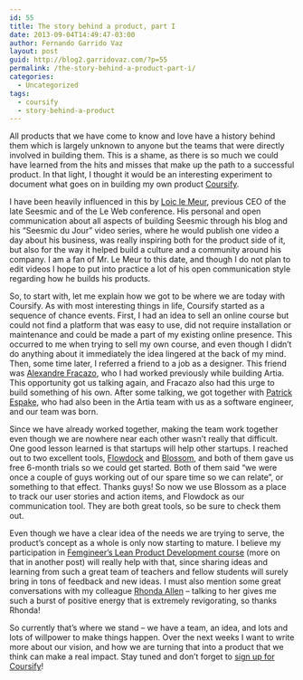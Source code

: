 ```yaml
---
id: 55
title: The story behind a product, part I
date: 2013-09-04T14:49:47-03:00
author: Fernando Garrido Vaz
layout: post
guid: http://blog2.garridovaz.com/?p=55
permalink: /the-story-behind-a-product-part-i/
categories:
  - Uncategorized
tags:
  - coursify
  - story-behind-a-product
---
```

All products that we have come to know and love have a history behind them which is largely unknown to anyone but the teams that were directly involved in building them. This is a shame, as there is so much we could have learned from the hits and misses that make up the path to a successful product. In that light, I thought it would be an interesting experiment to document what goes on in building my own product <a title="Coursify" href="http://coursify.me" target="_blank">Coursify</a>.

I have been heavily influenced in this by <a title="Loic le Meur" href="http://loiclemeur.com/" target="_blank">Loic le Meur</a>, previous CEO of the late Seesmic and of the Le Web conference. His personal and open communication about all aspects of building Seesmic through his blog and his &#8220;Seesmic du Jour&#8221; video series, where he would publish one video a day about his business, was really inspiring both for the product side of it, but also for the way it helped build a culture and a community around his company. I am a fan of Mr. Le Meur to this date, and though I do not plan to edit videos I hope to put into practice a lot of his open communication style regarding how he builds his products.

So, to start with, let me explain how we got to be where we are today with Coursify. As with most interesting things in life, Coursify started as a sequence of chance events. First, I had an idea to sell an online course but could not find a platform that was easy to use, did not require installation or maintenance and could be made a part of my existing online presence. This occurred to me when trying to sell my own course, and even though I didn&#8217;t do anything about it immediately the idea lingered at the back of my mind. Then, some time later, I referred a friend to a job as a designer. This friend was <a title="Alexandre Fracazo" href="http://fracazo.com.br/" target="_blank">Alexandre Fracazo</a>, who I had worked previously while building Artia. This opportunity got us talking again, and Fracazo also had this urge to build something of his own. After some talking, we got together with <a title="Patrick Espake" href="http://espake.com.br/" target="_blank">Patrick Espake</a>, who had also been in the Artia team with us as a software engineer, and our team was born.

Since we have already worked together, making the team work together even though we are nowhere near each other wasn&#8217;t really that difficult. One good lesson learned is that startups will help other startups. I reached out to two excellent tools, <a title="Flowdock" href="https://www.flowdock.com/" target="_blank">Flowdock</a> and <a title="Blossom" href="https://www.blossom.io/" target="_blank">Blossom</a>, and both of them gave us free 6-month trials so we could get started. Both of them said &#8220;we were once a couple of guys working out of our spare time so we can relate&#8221;, or something to that effect. Thanks guys! So now we use Blossom as a place to track our user stories and action items, and Flowdock as our communication tool. They are both great tools, so be sure to check them out.

Even though we have a clear idea of the needs we are trying to serve, the product&#8217;s concept as a whole is only now starting to mature. I believe my participation in <a title="Femgineer Lean Product Development Course" href="femgineer.com/courses/" target="_blank">Femgineer&#8217;s Lean Product Development course</a> (more on that in another post) will really help with that, since sharing ideas and learning from such a great team of teachers and fellow students will surely bring in tons of feedback and new ideas. I must also mention some great conversations with my colleague <a title="Rhonda Allen" href="https://twitter.com/rallen_austin" target="_blank">Rhonda Allen</a> &#8211; talking to her gives me such a burst of positive energy that is extremely revigorating, so thanks Rhonda!

So currently that&#8217;s where we stand &#8211; we have a team, an idea, and lots and lots of willpower to make things happen. Over the next weeks I want to write more about our vision, and how we are turning that into a product that we think can make a real impact. Stay tuned and don&#8217;t forget to <a title="Coursify" href="http://coursify.me" target="_blank">sign up for Coursify</a>!

&nbsp;